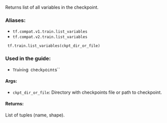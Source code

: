 
Returns list of all variables in the checkpoint.
### Aliases:
- `tf.compat.v1.train.list_variables`
- `tf.compat.v2.train.list_variables`

```
 tf.train.list_variables(ckpt_dir_or_file)
```
### Used in the guide:
- ``T``r``a``i``n``i``n``g`` ``c``h``e``c``k``p``o``i``n``t``s``
#### Args:
- `ckpt_dir_or_file`: Directory with checkpoints file or path to checkpoint.
#### Returns:

List of tuples (name, shape).

